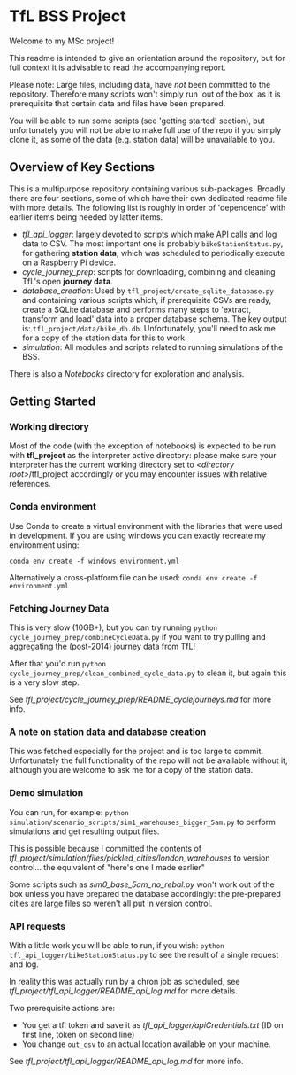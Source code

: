 # TfL BSS Project

Welcome to my MSc project!

This readme is intended to give an orientation around the repository, but for full context it is advisable to read the 
accompanying report.  

Please note: Large files, including data, have _not_ been committed to the repository. Therefore many scripts won't 
simply run 'out of the box' as it is prerequisite that certain data and files have been prepared.

You will be able to run some scripts (see 'getting started' section), but unfortunately you will not be able to make 
full use of the repo if you simply clone it, as some of the data (e.g. station data) will be unavailable to you. 

## Overview of Key Sections
This is a multipurpose repository containing various sub-packages. Broadly there are four sections, some of which have 
their own dedicated readme file with more details. The following list is roughly in order of 'dependence' with earlier 
items being needed by latter items. 

*  _tfl_api_logger_: largely devoted to scripts which make API calls and log data to CSV. The most important one is 
probably `bikeStationStatus.py`, for gathering **station data**, which was scheduled to periodically execute on a 
Raspberry Pi device. 
* _cycle_journey_prep_: scripts for downloading, combining and cleaning TfL's open **journey data**.
* _database_creation_: Used by `tfl_project/create_sqlite_database.py` and containing various scripts which, if 
prerequisite CSVs are ready, create a SQLite database and performs many steps to 'extract, transform and load' data into 
a proper database schema. The key output is: `tfl_project/data/bike_db.db`.
Unfortunately, you'll need to ask me for a copy of the station data for this to work.
* _simulation_: All modules and scripts related to running simulations of the BSS. 

 There is also a _Notebooks_ directory for exploration and analysis.  
 
## Getting Started
### Working directory
Most of the code (with the exception of notebooks) is expected to be run with **tfl_project** as the interpreter active directory: please make 
sure your interpreter has the current working directory set to *\<directory root\>*/tfl_project accordingly or you may encounter issues with relative references.

### Conda environment
Use Conda to create a virtual environment with the libraries that were used in development. If you are using windows you 
can exactly recreate my environment using:

```conda env create -f windows_environment.yml```

Alternatively a cross-platform file can be used: ```conda env create -f environment.yml```

### Fetching Journey Data
This is very slow (10GB+), but you can try running ```python cycle_journey_prep/combineCycleData.py``` if you want to try 
pulling and aggregating the (post-2014) journey data from TfL!

After that you'd run ```python cycle_journey_prep/clean_combined_cycle_data.py``` to clean it, but again this is a very slow 
step.

See _tfl_project/cycle_journey_prep/README_cyclejourneys.md_ for more info.
### A note on station data and database creation
This was fetched especially for the project and is too large to commit. Unfortunately the full functionality of the repo 
will not be available without it, although you are welcome to ask me for a copy of the station data.  

### Demo simulation
You can run, for example: 
`python simulation/scenario_scripts/sim1_warehouses_bigger_5am.py` to perform simulations and get resulting 
output files.

This is possible because I committed the contents of _tfl_project/simulation/files/pickled_cities/london_warehouses_ to 
version control... the equivalent of "here's one I made earlier"

Some scripts such as _sim0_base_5am_no_rebal.py_ won't work out of the box unless you have prepared the database 
accordingly: the pre-prepared cities are large files so weren't all put in version control.

### API requests
With a little work you will be able to run, if you wish: ```python tfl_api_logger/bikeStationStatus.py``` to see the 
result of a single request and log.

In reality this was actually run by a chron job as scheduled, see _tfl_project/tfl_api_logger/README_api_log.md_
for more details.

Two prerequisite actions are:
* You get a tfl token and save it as _tfl_api_logger/apiCredentials.txt_ 
(ID on first line, token on second line)
* You change `out_csv` to an actual location available on your machine. 

See _tfl_project/tfl_api_logger/README_api_log.md_ for more info.